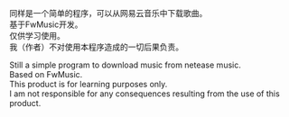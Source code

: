 同样是一个简单的程序，可以从网易云音乐中下载歌曲。   
基于FwMusic开发。  
仅供学习使用。   
我（作者）不对使用本程序造成的一切后果负责。   
                 
  
   
Still a simple program to download music from netease music.   
Based on FwMusic.  
This product is for learning purposes only.   
I am not responsible for any consequences resulting from the use of this product.
